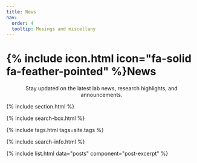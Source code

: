 ```yaml
---
title: News
nav:
  order: 4
  tooltip: Musings and miscellany
---
```


# {% include icon.html icon="fa-solid fa-feather-pointed" %}News

<p style="text-align:center;"> Stay updated on the latest lab news, research highlights, and announcements. </p>

{% include section.html %}

{% include search-box.html %}

{% include tags.html tags=site.tags %}

{% include search-info.html %}

{% include list.html data="posts" component="post-excerpt" %}
